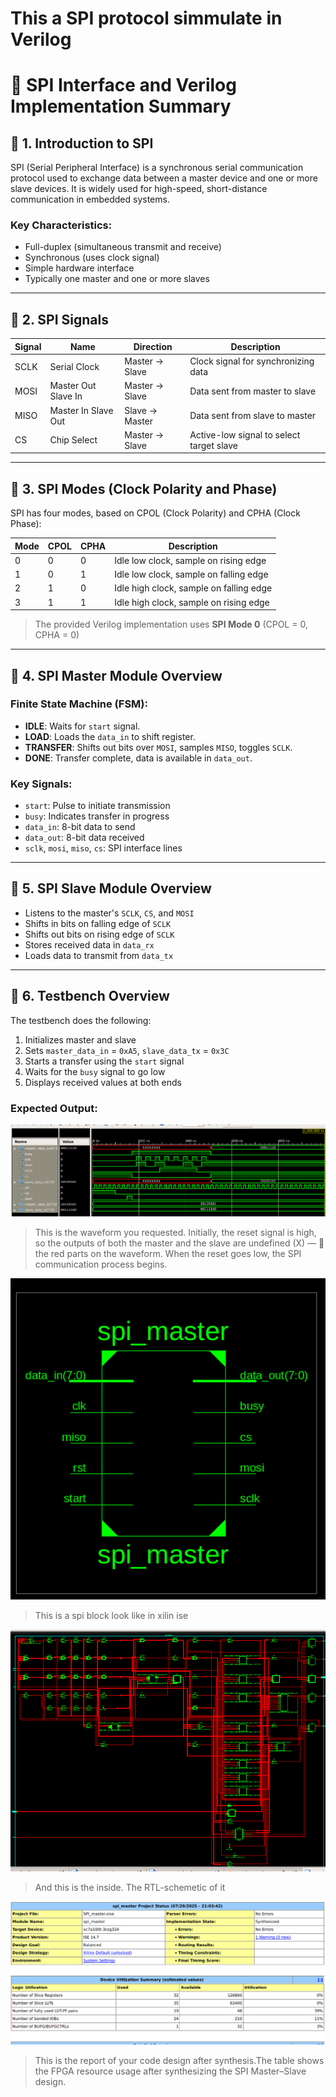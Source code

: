 # This a SPI protocol simmulate in Verilog

# 📘 SPI Interface and Verilog Implementation Summary

## 🔹 1. Introduction to SPI

SPI (Serial Peripheral Interface) is a synchronous serial communication protocol used to exchange data between a master device and one or more slave devices. It is widely used for high-speed, short-distance communication in embedded systems.

### Key Characteristics:
- Full-duplex (simultaneous transmit and receive)
- Synchronous (uses clock signal)
- Simple hardware interface
- Typically one master and one or more slaves

---

## 🔹 2. SPI Signals

| Signal | Name                 | Direction         | Description                                 |
|--------|----------------------|-------------------|---------------------------------------------|
| SCLK   | Serial Clock         | Master → Slave    | Clock signal for synchronizing data         |
| MOSI   | Master Out Slave In  | Master → Slave    | Data sent from master to slave              |
| MISO   | Master In Slave Out  | Slave → Master    | Data sent from slave to master              |
| CS     | Chip Select          | Master → Slave    | Active-low signal to select target slave    |

---

## 🔹 3. SPI Modes (Clock Polarity and Phase)

SPI has four modes, based on CPOL (Clock Polarity) and CPHA (Clock Phase):

| Mode | CPOL | CPHA | Description                              |
|------|------|------|------------------------------------------|
| 0    | 0    | 0    | Idle low clock, sample on rising edge    |
| 1    | 0    | 1    | Idle low clock, sample on falling edge   |
| 2    | 1    | 0    | Idle high clock, sample on falling edge  |
| 3    | 1    | 1    | Idle high clock, sample on rising edge   |

> The provided Verilog implementation uses **SPI Mode 0** (CPOL = 0, CPHA = 0)

---

## 🔹 4. SPI Master Module Overview

### Finite State Machine (FSM):
- **IDLE**: Waits for `start` signal.
- **LOAD**: Loads the `data_in` to shift register.
- **TRANSFER**: Shifts out bits over `MOSI`, samples `MISO`, toggles `SCLK`.
- **DONE**: Transfer complete, data is available in `data_out`.

### Key Signals:
- `start`: Pulse to initiate transmission
- `busy`: Indicates transfer in progress
- `data_in`: 8-bit data to send
- `data_out`: 8-bit data received
- `sclk`, `mosi`, `miso`, `cs`: SPI interface lines

---

## 🔹 5. SPI Slave Module Overview

- Listens to the master's `SCLK`, `CS`, and `MOSI`
- Shifts in bits on falling edge of `SCLK`
- Shifts out bits on rising edge of `SCLK`
- Stores received data in `data_rx`
- Loads data to transmit from `data_tx`

---

## 🔹 6. Testbench Overview

The testbench does the following:
1. Initializes master and slave
2. Sets `master_data_in` = `0xA5`, `slave_data_tx` = `0x3C`
3. Starts a transfer using the `start` signal
4. Waits for the `busy` signal to go low
5. Displays received values at both ends

### Expected Output:
![](waveform/2.png)
> This is the waveform you requested.
Initially, the reset signal is high, so the outputs of both the master and the slave are undefined (X) — 🔴 the red parts on the waveform.
When the reset goes low, the SPI communication process begins.


![](waveform/1.png)
> This is a spi block look like in xilin ise

![](waveform/4.png)
> And this is the inside. The RTL-schemetic of it

![](waveform/3.png)
> This is the report of your code design after synthesis.The table shows the FPGA resource usage after synthesizing the SPI Master–Slave design.

